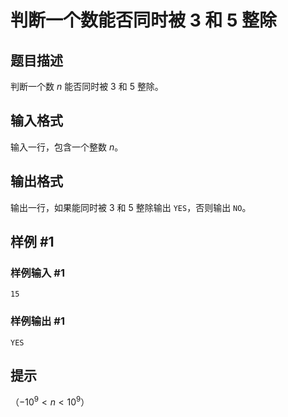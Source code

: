 # 判断一个数能否同时被 3 和 5 整除

## 题目描述

判断一个数 $n$ 能否同时被 $3$ 和 $5$ 整除。

## 输入格式

输入一行，包含一个整数 $n$。

## 输出格式

输出一行，如果能同时被 $3$ 和 $5$ 整除输出 `YES`，否则输出 `NO`。

## 样例 #1

### 样例输入 #1
```
15
```

### 样例输出 #1

```
YES
```

## 提示

（$-10^9<n<10^9$）
